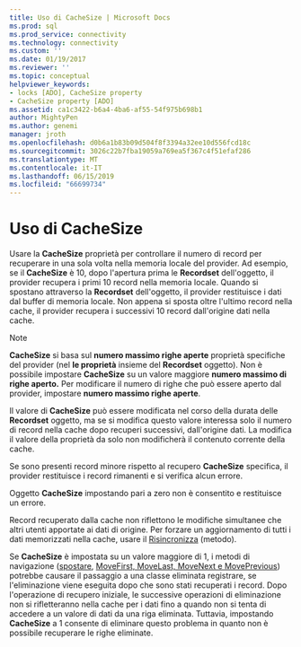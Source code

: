 ```yaml
---
title: Uso di CacheSize | Microsoft Docs
ms.prod: sql
ms.prod_service: connectivity
ms.technology: connectivity
ms.custom: ''
ms.date: 01/19/2017
ms.reviewer: ''
ms.topic: conceptual
helpviewer_keywords:
- locks [ADO], CacheSize property
- CacheSize property [ADO]
ms.assetid: ca1c3422-b6a4-4ba6-af55-54f975b698b1
author: MightyPen
ms.author: genemi
manager: jroth
ms.openlocfilehash: d0b6a1b83b09d504f8f3394a32ee10d556fcd18c
ms.sourcegitcommit: 3026c22b7fba19059a769ea5f367c4f51efaf286
ms.translationtype: MT
ms.contentlocale: it-IT
ms.lasthandoff: 06/15/2019
ms.locfileid: "66699734"
---
```

# <a name="using-cachesize"></a>Uso di CacheSize
Usare la **CacheSize** proprietà per controllare il numero di record per recuperare in una sola volta nella memoria locale del provider. Ad esempio, se il **CacheSize** è 10, dopo l'apertura prima le **Recordset** dell'oggetto, il provider recupera i primi 10 record nella memoria locale. Quando si spostano attraverso la **Recordset** dell'oggetto, il provider restituisce i dati dal buffer di memoria locale. Non appena si sposta oltre l'ultimo record nella cache, il provider recupera i successivi 10 record dall'origine dati nella cache.  
  
> [!NOTE]
>  **CacheSize** si basa sul **numero massimo righe aperte** proprietà specifiche del provider (nel **le proprietà** insieme del **Recordset** oggetto). Non è possibile impostare **CacheSize** su un valore maggiore **numero massimo di righe aperto.** Per modificare il numero di righe che può essere aperto dal provider, impostare **numero massimo righe aperte**.  
  
 Il valore di **CacheSize** può essere modificata nel corso della durata delle **Recordset** oggetto, ma se si modifica questo valore interessa solo il numero di record nella cache dopo recuperi successivi, dall'origine dati. La modifica il valore della proprietà da solo non modificherà il contenuto corrente della cache.  
  
 Se sono presenti record minore rispetto al recupero **CacheSize** specifica, il provider restituisce i record rimanenti e si verifica alcun errore.  
  
 Oggetto **CacheSize** impostando pari a zero non è consentito e restituisce un errore.  
  
 Record recuperato dalla cache non riflettono le modifiche simultanee che altri utenti apportate ai dati di origine. Per forzare un aggiornamento di tutti i dati memorizzati nella cache, usare il [Risincronizza](../../../ado/reference/ado-api/resync-method.md) (metodo).  
  
 Se **CacheSize** è impostata su un valore maggiore di 1, i metodi di navigazione ([spostare](../../../ado/reference/ado-api/move-method-ado.md), [MoveFirst, MoveLast, MoveNext e MovePrevious](../../../ado/reference/ado-api/movefirst-movelast-movenext-and-moveprevious-methods-ado.md)) potrebbe causare il passaggio a una classe eliminata registrare, se l'eliminazione viene eseguita dopo che sono stati recuperati i record. Dopo l'operazione di recupero iniziale, le successive operazioni di eliminazione non si rifletteranno nella cache per i dati fino a quando non si tenta di accedere a un valore di dati da una riga eliminata. Tuttavia, impostando **CacheSize** a 1 consente di eliminare questo problema in quanto non è possibile recuperare le righe eliminate.
